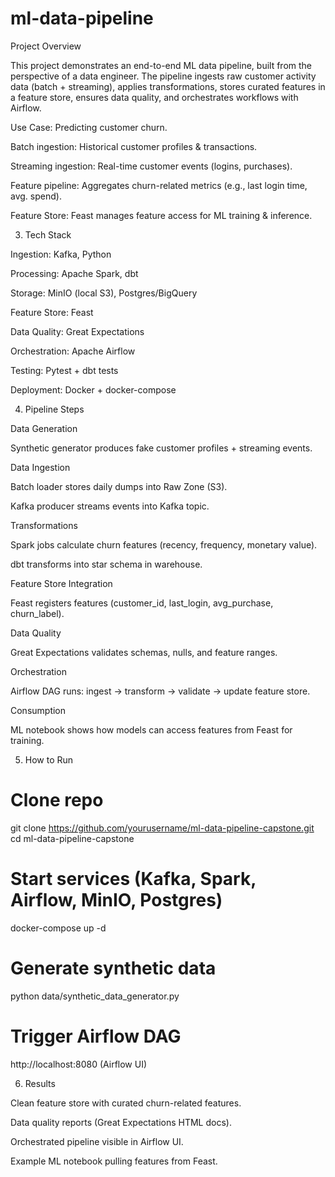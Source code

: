 # ml-data-pipeline
Project Overview

This project demonstrates an end-to-end ML data pipeline, built from the perspective of a data engineer.
The pipeline ingests raw customer activity data (batch + streaming), applies transformations, stores curated features in a feature store, ensures data quality, and orchestrates workflows with Airflow.

Use Case: Predicting customer churn.

Batch ingestion: Historical customer profiles & transactions.

Streaming ingestion: Real-time customer events (logins, purchases).

Feature pipeline: Aggregates churn-related metrics (e.g., last login time, avg. spend).

Feature Store: Feast manages feature access for ML training & inference.

3. Tech Stack

Ingestion: Kafka, Python

Processing: Apache Spark, dbt

Storage: MinIO (local S3), Postgres/BigQuery

Feature Store: Feast

Data Quality: Great Expectations

Orchestration: Apache Airflow

Testing: Pytest + dbt tests

Deployment: Docker + docker-compose

4. Pipeline Steps

Data Generation

Synthetic generator produces fake customer profiles + streaming events.

Data Ingestion

Batch loader stores daily dumps into Raw Zone (S3).

Kafka producer streams events into Kafka topic.

Transformations

Spark jobs calculate churn features (recency, frequency, monetary value).

dbt transforms into star schema in warehouse.

Feature Store Integration

Feast registers features (customer_id, last_login, avg_purchase, churn_label).

Data Quality

Great Expectations validates schemas, nulls, and feature ranges.

Orchestration

Airflow DAG runs: ingest → transform → validate → update feature store.

Consumption

ML notebook shows how models can access features from Feast for training.

5. How to Run
# Clone repo
git clone https://github.com/yourusername/ml-data-pipeline-capstone.git
cd ml-data-pipeline-capstone

# Start services (Kafka, Spark, Airflow, MinIO, Postgres)
docker-compose up -d

# Generate synthetic data
python data/synthetic_data_generator.py

# Trigger Airflow DAG
http://localhost:8080 (Airflow UI)

6. Results

Clean feature store with curated churn-related features.

Data quality reports (Great Expectations HTML docs).

Orchestrated pipeline visible in Airflow UI.

Example ML notebook pulling features from Feast.
